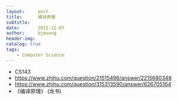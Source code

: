```yaml
---
layout:     post
title:      编译原理
subtitle:   
date:       2022-12-07
author:     bjmsong
header-img: 
catalog: true
tags:
    - Computer Science
---
```

- CS143
- https://www.zhihu.com/question/21515496/answer/2215680348
- https://www.zhihu.com/question/315313590/answer/626705164
- 《编译原理》 (龙书)


